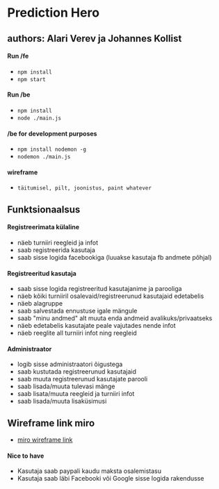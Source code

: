 # Prediction Hero

## authors: Alari Verev ja Johannes Kollist

#### Run /fe

* `npm install`
* `npm start`


#### Run /be

* `npm install`
* `node ./main.js`

#### /be for development purposes

* `npm install nodemon -g`
* `nodemon ./main.js`

#### wireframe

* `täitumisel, pilt, joonistus, paint whatever`

## Funktsionaalsus

#### Registreerimata külaline

* näeb turniiri reegleid ja infot
* saab registreerida kasutaja
* saab sisse logida facebookiga (luuakse kasutaja fb andmete põhjal)

#### Registreeritud kasutaja

* saab sisse logida registreeritud kasutajanime ja parooliga
* näeb kõiki turniiril osalevaid/registreerunud kasutajaid edetabelis
* näeb alagruppe
* saab salvestada ennustuse igale mängule
* saab "minu andmed" alt muuta enda andmeid avalikuks/privaatseks
* näeb edetabelis kasutajate peale vajutades nende infot
* näeb reeglite all turniiri infot ning reegleid

#### Administraator

* logib sisse administraatori õigustega
* saab kustutada registreerunud kasutajaid
* saab muuta registreerunud kasutajate parooli
* saab lisada/muuta tulevasi mänge
* saab lisata/muuta reegleid ja turniiri infot
* saab lisada/muuta lisaküsimusi

## Wireframe link miro

* [miro wireframe link](https://miro.com/welcomeonboard/WUowMmZFamV3elcwRngxUzNQaTlmTVhjVk5qUWtHUmpyT0JNb2lEcEJ3bWxCNVZIclZpUHI1ZENsNjNYZkpBRXwzMDc0NDU3MzY3NTk3NTA3ODY0?invite_link_id=318463819276)


#### Nice to have

* Kasutaja saab paypali kaudu maksta osalemistasu
* Kasutaja saab läbi Facebooki või Google sisse logida rakendusse

